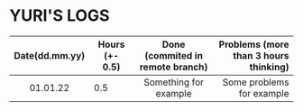 # YURI'S LOGS

| Date(dd.mm.yy) | Hours (+- 0.5) | Done (commited in remote branch) | Problems (more than 3 hours thinking) |
| :------------: | -------------- | :------------------------------: | ------------------------------------: |
| 01.01.22       | 0.5            | Something for example            | Some problems for example             |
